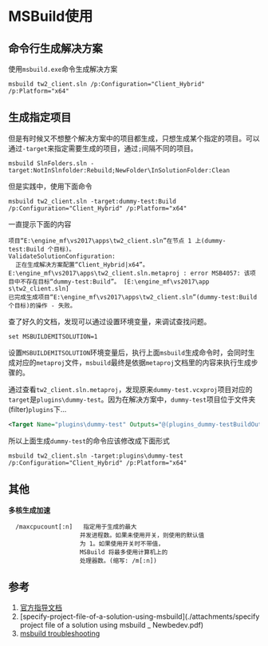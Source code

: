 # MSBuild使用

## 命令行生成解决方案

使用`msbuild.exe`命令生成解决方案

```
msbuild tw2_client.sln /p:Configuration="Client_Hybrid" /p:Platform="x64"
```

## 生成指定项目

但是有时候又不想整个解决方案中的项目都生成，只想生成某个指定的项目。可以通过`-target`来指定需要生成的项目，通过`;`间隔不同的项目。

```
msbuild SlnFolders.sln -target:NotInSlnfolder:Rebuild;NewFolder\InSolutionFolder:Clean
```

但是实践中，使用下面命令

```
msbuild tw2_client.sln -target:dummy-test:Build /p:Configuration="Client_Hybrid" /p:Platform="x64"
```

一直提示下面的内容

```
项目“E:\engine_mf\vs2017\apps\tw2_client.sln”在节点 1 上(dummy-test:Build 个目标)。
ValidateSolutionConfiguration:
  正在生成解决方案配置“Client_Hybrid|x64”。
E:\engine_mf\vs2017\apps\tw2_client.sln.metaproj : error MSB4057: 该项目中不存在目标“dummy-test:Build”。 [E:\engine_mf\vs2017\app
s\tw2_client.sln]
已完成生成项目“E:\engine_mf\vs2017\apps\tw2_client.sln”(dummy-test:Build 个目标)的操作 - 失败。
```

查了好久的文档，发现可以通过设置环境变量，来调试查找问题。

```
set MSBUILDEMITSOLUTION=1
```

设置`MSBUILDEMITSOLUTION`环境变量后，执行上面`msbuild`生成命令时，会同时生成对应的`metaproj`文件，`msbuild`最终是依据`metaproj`文档里的内容来执行生成步骤的。

通过查看`tw2_client.sln.metaproj`，发现原来`dummy-test.vcxproj`项目对应的`target`是`plugins\dummy-test`。因为在解决方案中，`dummy-test`项目位于文件夹(filter)`plugins`下...

```xml
<Target Name="plugins\dummy-test" Outputs="@(plugins_dummy-testBuildOutput)">
```

所以上面生成`dummy-test`的命令应该修改成下面形式

```
msbuild tw2_client.sln -target:plugins\dummy-test /p:Configuration="Client_Hybrid" /p:Platform="x64"
```

## 其他

**多核生成加速**

```
  /maxcpucount[:n]   指定用于生成的最大
                    并发进程数。如果未使用开关，则使用的默认值
                    为 1。如果使用开关时不带值，
                    MSBuild 将最多使用计算机上的
                    处理器数。(缩写: /m[:n])
```



## 参考

1. [官方指导文档](https://docs.microsoft.com/en-us/visualstudio/msbuild/walkthrough-using-msbuild?view=vs-2022)
2. [specify-project-file-of-a-solution-using-msbuild](./attachments/specify project file of a solution using msbuild _ Newbedev.pdf)
3. [msbuild troubleshooting](https://docs.microsoft.com/en-us/visualstudio/msbuild/how-to-build-specific-targets-in-solutions-by-using-msbuild-exe?view=vs-2022#troubleshooting)

